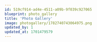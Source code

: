 ```yaml
---
id: 519cf914-ad4e-4511-a09b-9f039c927065
blueprint: photo_gallery
title: 'Photo Gallery'
image: photogallery/1782740743064975.png
updated_by: 1
updated_at: 1701479579
---
```

